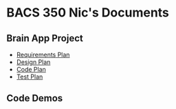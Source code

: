 # BACS 350 Nic's Documents

## Brain App Project

* [Requirements Plan](Requirements.md)
* [Design Plan](Design.md)
* [Code Plan](Code.md)
* [Test Plan](Test.md)



## Code Demos

